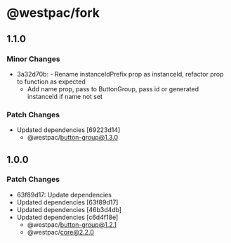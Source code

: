 # @westpac/fork

## 1.1.0

### Minor Changes

- 3a32d70b: - Rename instanceIdPrefix prop as instanceId, refactor prop to function as expected
  - Add name prop, pass to ButtonGroup, pass id or generated instanceId if name not set

### Patch Changes

- Updated dependencies [69223d14]
  - @westpac/button-group@1.3.0

## 1.0.0

### Patch Changes

- 63f89d17: Update dependencies
- Updated dependencies [63f89d17]
- Updated dependencies [46b3d4db]
- Updated dependencies [c6d4f18e]
  - @westpac/button-group@1.2.1
  - @westpac/core@2.2.0
